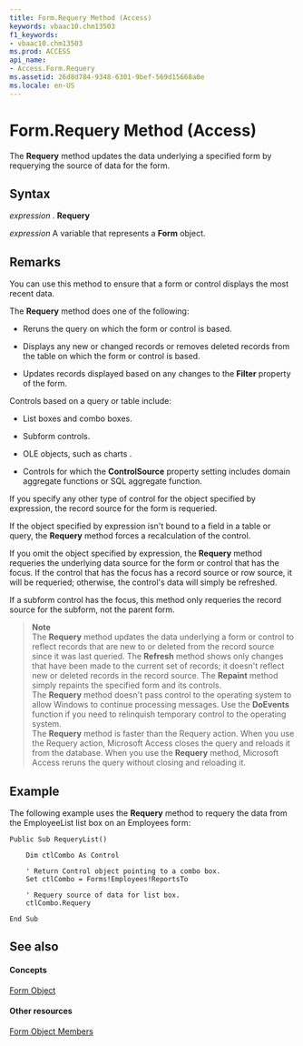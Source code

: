 ```yaml
---
title: Form.Requery Method (Access)
keywords: vbaac10.chm13503
f1_keywords:
- vbaac10.chm13503
ms.prod: ACCESS
api_name:
- Access.Form.Requery
ms.assetid: 26d8d784-9348-6301-9bef-569d15668a0e
ms.locale: en-US
---
```



# Form.Requery Method (Access)

The  **Requery** method updates the data underlying a specified form by requerying the source of data for the form.
 


## Syntax

 *expression*  . **Requery**
 

 
 *expression*  A variable that represents a **Form** object.
 

 

## Remarks

You can use this method to ensure that a form or control displays the most recent data.
 

 
The  **Requery** method does one of the following:
 

 

- Reruns the query on which the form or control is based.
    
 
- Displays any new or changed records or removes deleted records from the table on which the form or control is based.
    
 
- Updates records displayed based on any changes to the  **Filter** property of the form.
    
 
Controls based on a query or table include:
 

 

- List boxes and combo boxes.
    
 
- Subform controls.
    
 
- OLE objects, such as charts .
    
 
- Controls for which the  **ControlSource** property setting includes domain aggregate functions or SQL aggregate function.
    
 
If you specify any other type of control for the object specified by expression, the record source for the form is requeried.
 

 
If the object specified by expression isn't bound to a field in a table or query, the  **Requery** method forces a recalculation of the control.
 

 
If you omit the object specified by expression, the  **Requery** method requeries the underlying data source for the form or control that has the focus. If the control that has the focus has a record source or row source, it will be requeried; otherwise, the control's data will simply be refreshed.
 

 
If a subform control has the focus, this method only requeries the record source for the subform, not the parent form.
 

 

 >**Note**<BR/>   The **Requery** method updates the data underlying a form or control to reflect records that are new to or deleted from the record source since it was last queried. The **Refresh** method shows only changes that have been made to the current set of records; it doesn't reflect new or deleted records in the record source. The **Repaint** method simply repaints the specified form and its controls. <BR/>The **Requery** method doesn't pass control to the operating system to allow Windows to continue processing messages. Use the **DoEvents** function if you need to relinquish temporary control to the operating system. <BR/>The **Requery** method is faster than the Requery action. When you use the Requery action, Microsoft Access closes the query and reloads it from the database. When you use the **Requery** method, Microsoft Access reruns the query without closing and reloading it.
 


## Example

The following example uses the  **Requery** method to requery the data from the EmployeeList list box on an Employees form:
 

 

```
Public Sub RequeryList() 
 
    Dim ctlCombo As Control 
 
    ' Return Control object pointing to a combo box. 
    Set ctlCombo = Forms!Employees!ReportsTo 
 
    ' Requery source of data for list box. 
    ctlCombo.Requery 
 
End Sub 

```


## See also


#### Concepts


 
 [Form Object](form-object-access.md)
#### Other resources


 
 [Form Object Members](http://msdn.microsoft.com/library/form-members-access%28Office.15%29.aspx)
